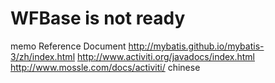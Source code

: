 WFBase is not ready
======
memo
Reference Document 
http://mybatis.github.io/mybatis-3/zh/index.html
http://www.activiti.org/javadocs/index.html
http://www.mossle.com/docs/activiti/ chinese
